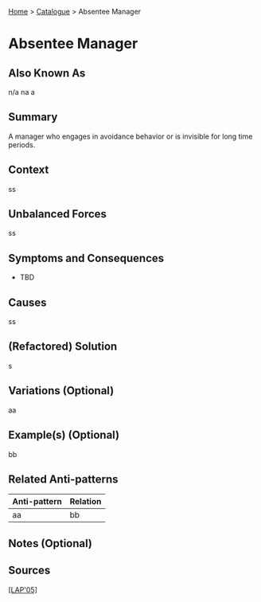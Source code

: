 [Home](../README.md) > [Catalogue](../Antipatterns_catalogue.md) > Absentee Manager


# Absentee Manager

## Also Known As

n/a na a

## Summary

A manager who engages in avoidance behavior or is invisible for long time periods.


## Context

ss


## Unbalanced Forces

ss


## Symptoms and Consequences

- TBD


## Causes

ss


## (Refactored) Solution

s


## Variations (Optional)

aa


## Example(s) (Optional)

bb


## Related Anti-patterns

|Anti-pattern|Relation|
|---|---|
|aa|bb


## Notes (Optional)



## Sources

[[LAP'05]](../References.md)

